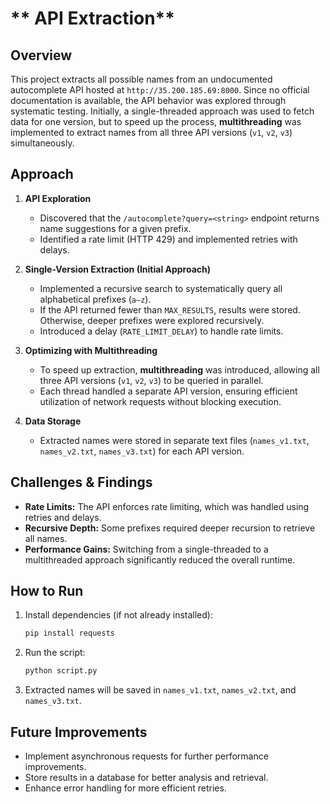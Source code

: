 
# ** API Extraction**  

## **Overview**  
This project extracts all possible names from an undocumented autocomplete API hosted at `http://35.200.185.69:8000`. Since no official documentation is available, the API behavior was explored through systematic testing. Initially, a single-threaded approach was used to fetch data for one version, but to speed up the process, **multithreading** was implemented to extract names from all three API versions (`v1`, `v2`, `v3`) simultaneously.  

## **Approach**  

1. **API Exploration**  
   - Discovered that the `/autocomplete?query=<string>` endpoint returns name suggestions for a given prefix.  
   - Identified a rate limit (HTTP 429) and implemented retries with delays.  

2. **Single-Version Extraction (Initial Approach)**  
   - Implemented a recursive search to systematically query all alphabetical prefixes (`a–z`).  
   - If the API returned fewer than `MAX_RESULTS`, results were stored. Otherwise, deeper prefixes were explored recursively.  
   - Introduced a delay (`RATE_LIMIT_DELAY`) to handle rate limits.  

3. **Optimizing with Multithreading**  
   - To speed up extraction, **multithreading** was introduced, allowing all three API versions (`v1`, `v2`, `v3`) to be queried in parallel.  
   - Each thread handled a separate API version, ensuring efficient utilization of network requests without blocking execution.  

4. **Data Storage**  
   - Extracted names were stored in separate text files (`names_v1.txt`, `names_v2.txt`, `names_v3.txt`) for each API version.  

## **Challenges & Findings**  
- **Rate Limits:** The API enforces rate limiting, which was handled using retries and delays.  
- **Recursive Depth:** Some prefixes required deeper recursion to retrieve all names.  
- **Performance Gains:** Switching from a single-threaded to a multithreaded approach significantly reduced the overall runtime.  

## **How to Run**  
1. Install dependencies (if not already installed):  
   ```bash
   pip install requests
   ```  
2. Run the script:  
   ```bash
   python script.py
   ```  
3. Extracted names will be saved in `names_v1.txt`, `names_v2.txt`, and `names_v3.txt`.  

## **Future Improvements**  
- Implement asynchronous requests for further performance improvements.  
- Store results in a database for better analysis and retrieval.  
- Enhance error handling for more efficient retries.  
